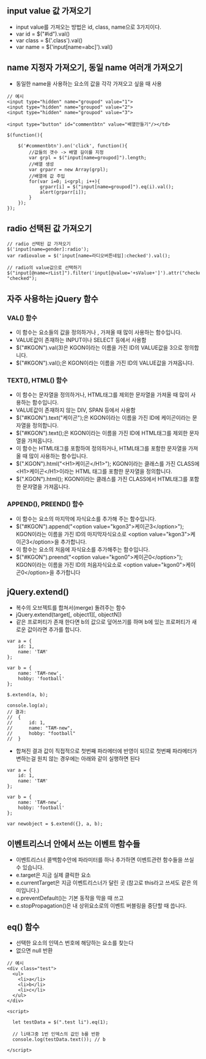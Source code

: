 ## input value 값 가져오기
- input value를 가져오는 방법은 id, class, name으로 3가지이다.
- var id = $("#id").val()
- var class = $('.class').val()
- var name = $('input[name=abc]').val()

## name 지정자 가져오기, 동일 name 여러개 가져오기
- 동일한 name을 사용하는 요소의 값을 각각 가져오고 싶을 때 사용

```
// 예시
<input type="hidden" name="groupod" value="1">
<input type="hidden" name="groupod" value="2">
<input type="hidden" name="groupod" value="3">

<input type="button" id="commentbtn" value="배열만들기"/></td>

$(function(){

	$('#commentbtn').on('click', function(){
    	//값들의 갯수 -> 배열 길이를 지정
		var grpl = $("input[name=groupod]").length;
		//배열 생성
		var grparr = new Array(grpl);
		//배열에 값 주입
		for(var i=0; i<grpl; i++){                          
			grparr[i] = $("input[name=groupod]").eq(i).val();
	        alert(grparr[i]);
	    }
	});
});
```

## radio 선택된 값 가져오기
```
// radio 선택된 값 가져오기 
$('input[name=gender]:radio'); 
var radiovalue = $('input[name=라디오버튼네임]:checked').val();

// radio의 value값으로 선택하기 
$("input[@name=rList]").filter('input[@value='+sValue+']').attr("checked", "checked");
```

## 자주 사용하는 jQuery 함수
### VAL() 함수
- 이 함수는 요소들의 값을 정의하거나 , 가져올 때 많이 사용하는 함수입니다. 
- VALUE값이 존재하는 INPUT이나 SELECT 등에서 사용함
- $("#KGON").val(3)은 KGON이라는 이름을 가진 ID의 VALUE값을 3으로 정의합니다. 
- $("#KGON").val();은 KGON이라는 이름을 가진 ID의 VALUE값을 가져옵니다.

### TEXT(), HTML() 함수
- 이 함수는 문자열을 정의하거나, HTML태그를 제외한 문자열을 가져올 때 많이 사용하는 함수입니다. 
- VALUE값이 존재하지 않는 DIV, SPAN 등에서 사용함
- $("#KGON").text("케이곤");은 KGON이라는 이름을 가진 ID에 케이곤이라는 문자열을 정의합니다. 
- $("#KGON").text();은 KGON이라는 이름을 가진 ID에 HTML태그를 제외한 문자열을 가져옵니다. 
- 이 함수는 HTML태그를 포함하여 정의하거나, HTML태그를 포함한 문자열을 가져올 때 많이 사용하는 함수입니다.
- $(".KGON").html("\<H1>케이곤\</H1>"); KGON이라는 클래스를 가진 CLASS에 \<H1>케이곤\</H1>이라는 HTML 태그를 포함한 문자열을 정의합니다. 
- $(".KGON").html(); KGON이라는 클래스를 가진 CLASS에서 HTML태그를 포함한 문자열을 가져옵니다.

### APPEND(), PREEND() 함수
- 이 함수는 요소의 마지막에 자식요소를 추가해 주는 함수입니다.
- $("#KGON").append("\<option value="kgon3">케이곤3\</option>"); KGON이라는 이름을 가진 ID의 마지막자식요소로 \<option value="kgon3">케이곤3\</option>을 추가합니다. 
- 이 함수는 요소의 처음에 자식요소를 추가해주는 함수입니다.
- $("#KGON").preend("\<option value="kgon0">케이곤0\</option>"); KGON이라는 이름을 가진 ID의 처음자식요소로 \<option value="kgon0">케이곤0\</option>을 추가합니다

## jQuery.extend()
- 복수의 오브젝트를 합쳐서(merge) 돌려주는 함수
- jQuery.extend(target[, object1][, objectN])
- 같은 프로퍼티가 존재 한다면 b의 값으로 덮어쓰기를 하며 b에 있는 프로퍼티가 새로운 값이라면 추가를 합니다.
```
var a = {
    id: 1,
    name: 'TAM'
};
 
var b = {
    name: 'TAM-new',
    hobby: 'football'  
};
 
$.extend(a, b);
 
console.log(a);
// 결과:
//  {
//      id: 1,
//      name: "TAM-new",
//      hobby: "football"
//  }
```
- 합쳐진 결과 값이 직접적으로 첫번째 파라메터에 반영이 되므로 첫번째 파라메터가 변하는걸 원치 않는 경우에는 아래와 같이 실행하면 된다
```
var a = {
    id: 1,
    name: 'TAM'
};
 
var b = {
    name: 'TAM-new',
    hobby: 'football'  
};
 
var newobject = $.extend({}, a, b);
```
## 이벤트리스너 안에서 쓰는 이벤트 함수들 
- 이벤트리스너 콜백함수안에 파라미터를 하나 추가하면 이벤트관련 함수들을 쓰실 수 있습니다. 
- e.target은 지금 실제 클릭한 요소
- e.currentTarget은 지금 이벤트리스너가 달린 곳 (참고로 this라고 쓰셔도 같은 의미입니다.)
- e.preventDefault()는 기본 동작을 막을 때 쓰고 
- e.stopPropagation()은 내 상위요소로의 이벤트 버블링을 중단할 때 씁니다. 

## eq() 함수
- 선택한 요소의 인덱스 번호에 해당하는 요소를 찾는다
- 없으면 null 반환

```
// 예시
<div class="test">
  <ul>
    <li>a</li>
    <li>b</li>
    <li>c</li>
  </ul>
</div>

<script>
  
  let testData = $(".test li").eq(1);

  // li태그중 1번 인덱스의 값인 b를 반환
  console.log(testData.text()); // b

</script>
```









